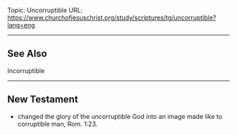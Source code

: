 Topic: Uncorruptible
URL: https://www.churchofjesuschrist.org/study/scriptures/tg/uncorruptible?lang=eng

---

## See Also

Incorruptible

---

## New Testament

- changed the glory of the uncorruptible God into an image made like to corruptible man, Rom. 1:23.

